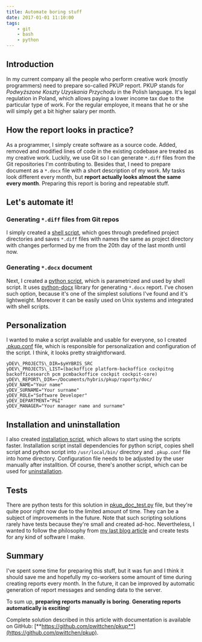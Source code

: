 ```yaml
---
title: Automate boring stuff
date: 2017-01-01 11:10:00
tags:
	- git
	- bash
	- python
---
```


Introduction
------------

In my current company all the people who perform creative work (mostly programmers) need to prepare so-called PKUP report. PKUP stands for _Podwyższone Koszty Uzyskania Przychodu_ in the Polish language. It's legal regulation in Poland, which allows paying a lower income tax due to the particular type of work. For the regular employee, it means that he or she will simply get a bit higher salary per month.

How the report looks in practice?
---------------------------------

As a programmer, I simply create software as a source code. Added, removed and modified lines of code in the existing codebase are treated as my creative work. Luckily, we use Git so I can generate `*.diff` files from the Git repositories I'm contributing to. Besides that, I need to prepare document as a `*.docx` file with a short description of my work. My tasks look different every month, but **report actually looks almost the same every month**. Preparing this report is boring and repeatable stuff.

Let's automate it!
------------------

### Generating `*.diff` files from Git repos

I simply created a [shell script](https://github.com/pwittchen/pkup/blob/master/pkup), which goes through predefined project directories and saves `*.diff` files with names the same as project directory with changes performed by me from the 20th day of the last month until now.

### Generating `*.docx` document

Next, I created a [python script](https://github.com/pwittchen/pkup/blob/master/pkup_doc.py), which is parametrized and used by shell script. It uses [python-docx](https://python-docx.readthedocs.io/en/latest/) library for generating `*.docx` report. I've chosen such option, because it's one of the simplest solutions I've found and it's lightweight. Moreover it can be easily used on Unix systems and integrated with shell scripts.

Personalization
---------------

I wanted to make a script available and usable for everyone, so I created [.pkup.conf](https://github.com/pwittchen/pkup/blob/master/.pkup.conf) file, which is responsible for personalization and configuration of the script. I think, it looks pretty straightforward.

```
yDEV\_PROJECTS\_DIR=$yHYBRIS_SRC
yDEV\_PROJECTS\_LIST=(backoffice platform-backoffice cockpitng backofficesearch pcm pcmbackoffice cockpit cockpit-core)
yDEV\_REPORT\_DIR=~/Documents/hybris/pkup/raporty/doc/
yDEV_NAME="Your name"
yDEV_SURNAME="Your surname"
yDEV_ROLE="Software Developer"
yDEV_DEPARTMENT="P&I"
yDEV_MANAGER="Your manager name and surname"
```

Installation and uninstallation
-------------------------------

I also created [installation script](https://github.com/pwittchen/pkup/blob/master/install.sh), which allows to start using the scripts faster. Installation script install dependencies for python script, copies shell script and python script into `/usr/local/bin/` directory and `.pkup.conf` file into home directory. Configuration file needs to be adjusted by the user manually after installtion. Of course, there's another script, which can be used for [uninstallation](https://github.com/pwittchen/pkup/blob/master/uninstall.sh).

Tests
-----

There are python tests for this solution in [pkup\_doc\_test.py](https://github.com/pwittchen/pkup/blob/master/pkup_doc_test.py) file, but they're quite poor right now due to the limited amount of time. They can be a subject of improvements in the future. Note that such scripting solutions rarely have tests because they're small and created ad-hoc. Nevertheless, I wanted to follow the philosophy from [my last blog article](/2016/11/30/lifting-quality-of-a-shell-script/) and create tests for any kind of software I make.

Summary
-------

I've spent some time for preparing this stuff, but it was fun and I think it should save me and hopefully my co-workers some amount of time during creating reports every month. In the future, it can be improved by automatic generation of report messages and sending data to the server. 

To sum up, **preparing reports manually is boring**. **Generating reports automatically is exciting**! 

Complete solution described in this article with documentation is available on GitHub: 
[**https://github.com/pwittchen/pkup**](https://github.com/pwittchen/pkup).
